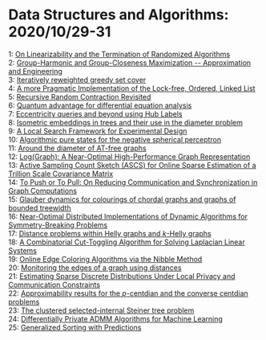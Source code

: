 # Data Structures and Algorithms: 2020/10/29-31  
1: [On Linearizability and the Termination of Randomized Algorithms](https://doi.org/10.48550/arXiv.2010.15210)  
2: [Group-Harmonic and Group-Closeness Maximization -- Approximation and  Engineering](https://doi.org/10.48550/arXiv.2010.15435)  
3: [Iteratively reweighted greedy set cover](https://doi.org/10.48550/arXiv.2010.15476)  
4: [A more Pragmatic Implementation of the Lock-free, Ordered, Linked List](https://doi.org/10.48550/arXiv.2010.15755)  
5: [Recursive Random Contraction Revisited](https://doi.org/10.48550/arXiv.2010.15770)  
6: [Quantum advantage for differential equation analysis](https://doi.org/10.48550/arXiv.2010.15776)  
7: [Eccentricity queries and beyond using Hub Labels](https://doi.org/10.48550/arXiv.2010.15794)  
8: [Isometric embeddings in trees and their use in the diameter problem](https://doi.org/10.48550/arXiv.2010.15803)  
9: [A Local Search Framework for Experimental Design](https://doi.org/10.48550/arXiv.2010.15805)  
10: [Algorithmic pure states for the negative spherical perceptron](https://doi.org/10.48550/arXiv.2010.15811)  
11: [Around the diameter of AT-free graphs](https://doi.org/10.48550/arXiv.2010.15814)  
12: [Log(Graph): A Near-Optimal High-Performance Graph Representation](https://doi.org/10.48550/arXiv.2010.15879)  
13: [Active Sampling Count Sketch (ASCS) for Online Sparse Estimation of a  Trillion Scale Covariance Matrix](https://doi.org/10.48550/arXiv.2010.15951)  
14: [To Push or To Pull: On Reducing Communication and Synchronization in  Graph Computations](https://doi.org/10.48550/arXiv.2010.16012)  
15: [Glauber dynamics for colourings of chordal graphs and graphs of bounded  treewidth](https://doi.org/10.48550/arXiv.2010.16158)  
16: [Near-Optimal Distributed Implementations of Dynamic Algorithms for  Symmetry-Breaking Problems](https://doi.org/10.48550/arXiv.2010.16177)  
17: [Distance problems within Helly graphs and $k$-Helly graphs](https://doi.org/10.48550/arXiv.2011.00001)  
18: [A Combinatorial Cut-Toggling Algorithm for Solving Laplacian Linear  Systems](https://doi.org/10.48550/arXiv.2010.16316)  
19: [Online Edge Coloring Algorithms via the Nibble Method](https://doi.org/10.48550/arXiv.2010.16376)  
20: [Monitoring the edges of a graph using distances](https://doi.org/10.48550/arXiv.2011.00029)  
21: [Estimating Sparse Discrete Distributions Under Local Privacy and  Communication Constraints](https://doi.org/10.48550/arXiv.2011.00083)  
22: [Approximability results for the $p$-centdian and the converse centdian  problems](https://doi.org/10.48550/arXiv.2011.00130)  
23: [The clustered selected-internal Steiner tree problem](https://doi.org/10.48550/arXiv.2011.00131)  
24: [Differentially Private ADMM Algorithms for Machine Learning](https://doi.org/10.48550/arXiv.2011.00164)  
25: [Generalized Sorting with Predictions](https://doi.org/10.48550/arXiv.2011.00172)  